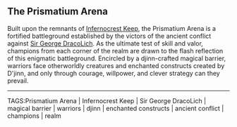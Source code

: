 ## The Prismatium Arena

Built upon the remnants of [Infernocrest Keep](Infernocrest%20Keep.md), the Prismatium Arena is a fortified battleground established by the victors of the ancient conflict against [Sir George DracoLich](../People/Sir%20George%20DracoLich.md). As the ultimate test of skill and valor, champions from each corner of the realm are drawn to the flash reflection of this enigmatic battleground. Encircled by a djinn-crafted magical barrier, warriors face otherworldly creatures and enchanted constructs created by D'jinn, and only through courage, willpower, and clever strategy can they prevail.


---

TAGS:Prismatium Arena | Infernocrest Keep | Sir George DracoLich | magical barrier | warriors | djinn | enchanted constructs | ancient conflict | champions | realm

